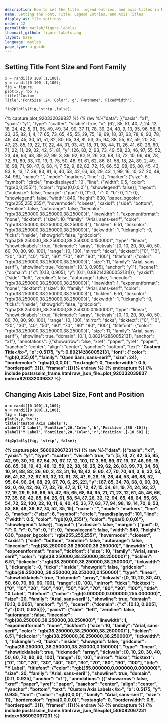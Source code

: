 ```yaml
---
description: How to set the title, legend-entries, and axis-titles in MATLAB<sup>&reg;</sup>.
name: Setting the Font, Title, Legend Entries, and Axis Titles
display_as: file_settings
order: 12
permalink: matlab/figure-labels/
thumnail_github: figure-labels.png
layout: base
language: matlab
page_type: u-guide
---
```



## Setting Title Font Size and Font Family


```{matlab}
x = randi([0 100],1,100);
y = randi([0 100],1,100);
fig = figure;
plot(x,y,'bo');
title('Custom Title','FontSize',24,'Color','g','FontName','FixedWidth');

fig2plotly(fig,'strip',false);
```
{% capture plot_920332039837 %}
{% raw %}{"data": [{"xaxis": "x1", "yaxis": "y1", "type": "scatter", "visible": true, "x": [62, 35, 51, 40, 7, 24, 12, 18, 24, 42, 5, 91, 95, 49, 49, 34, 90, 37, 11, 78, 39, 24, 40, 9, 13, 95, 96, 58, 6, 23, 35, 82, 1, 4, 17, 65, 73, 65, 45, 55, 29, 75, 19, 69, 18, 37, 63, 78, 8, 93, 78, 49, 44, 45, 30, 51, 51, 82, 80, 65, 38, 81, 53, 35, 94, 88, 55, 62, 59, 20, 30, 47, 23, 85, 19, 22, 17, 22, 44, 31, 93, 43, 18, 91, 98, 44, 11, 26, 41, 60, 26, 60, 71, 22, 11, 29, 32, 42, 51, 8], "y": [26, 80, 2, 93, 73, 49, 58, 23, 46, 97, 55, 52, 23, 49, 63, 68, 39, 37, 99, 3, 89, 92, 80, 9, 26, 33, 68, 13, 72, 10, 66, 49, 78, 72, 91, 89, 33, 70, 19, 3, 75, 50, 48, 91, 61, 62, 86, 81, 58, 18, 24, 89, 2, 49, 16, 98, 71, 50, 47, 6, 68, 4, 7, 52, 9, 82, 82, 72, 15, 66, 52, 98, 65, 80, 45, 43, 83, 8, 13, 17, 39, 83, 81, 6, 40, 53, 42, 66, 63, 29, 43, 1, 99, 16, 10, 37, 20, 49, 34, 96], "name": "", "mode": "markers", "line": {}, "marker": {"size": 6, "symbol": "circle", "maxdisplayed": 101, "line": {"width": 0.5, "color": "rgb(0,0,255)"}, "color": "rgba(0,0,0,0)"}, "showlegend": false}], "layout": {"autosize": false, "margin": {"pad": 0, "l": 0, "r": 0, "b": 0, "t": 0}, "showlegend": false, "width": 840, "height": 630, "paper_bgcolor": "rgb(255,255,255)", "hovermode": "closest", "xaxis1": {"side": "bottom", "zeroline": false, "autorange": false, "linecolor": "rgb(38.250000,38.250000,38.250000)", "linewidth": 1, "exponentformat": "none", "tickfont": {"size": 10, "family": "Arial, sans-serif", "color": "rgb(38.250000,38.250000,38.250000)"}, "ticklen": 6.51, "tickcolor": "rgb(38.250000,38.250000,38.250000)", "tickwidth": 1, "tickangle": -0, "ticks": "inside", "showgrid": false, "gridcolor": "rgba(38.250000,,38.250000,38.250000,0.150000)", "type": "linear", "showticklabels": true, "tickmode": "array", "tickvals": [0, 10, 20, 30, 40, 50, 60, 70, 80, 90, 100], "range": [0, 100], "mirror": "ticks", "ticktext": ["0", "10", "20", "30", "40", "50", "60", "70", "80", "90", "100"], "titlefont": {"color": "rgb(38.250000,38.250000,38.250000)", "size": 11, "family": "Arial, sans-serif"}, "showline": true, "domain": [0.13, 0.905], "anchor": "y1"}, "scene1": {"domain": {"x": [0.13, 0.905], "y": [0.11, 0.882142860052131]}}, "yaxis1": {"side": "left", "zeroline": false, "autorange": false, "linecolor": "rgb(38.250000,38.250000,38.250000)", "linewidth": 1, "exponentformat": "none", "tickfont": {"size": 10, "family": "Arial, sans-serif", "color": "rgb(38.250000,38.250000,38.250000)"}, "ticklen": 6.51, "tickcolor": "rgb(38.250000,38.250000,38.250000)", "tickwidth": 1, "tickangle": -0, "ticks": "inside", "showgrid": false, "gridcolor": "rgba(38.250000,,38.250000,38.250000,0.150000)", "type": "linear", "showticklabels": true, "tickmode": "array", "tickvals": [0, 10, 20, 30, 40, 50, 60, 70, 80, 90, 100], "range": [0, 100], "mirror": "ticks", "ticktext": ["0", "10", "20", "30", "40", "50", "60", "70", "80", "90", "100"], "titlefont": {"color": "rgb(38.250000,38.250000,38.250000)", "size": 11, "family": "Arial, sans-serif"}, "showline": true, "domain": [0.11, 0.882142860052131], "anchor": "x1"}, "annotations": [{"showarrow": false, "xref": "paper", "yref": "paper", "xanchor": "center", "align": "center", "yanchor": "bottom", "text": "<b>Custom Title<\/b>", "x": 0.5175, "y": 0.892142860052131, "font": {"color": "rgb(0,255,0)", "family": "Open Sans, sans-serif", "size": 24}, "bordercolor": "rgba(0,0,0,0)", "textangle": 0, "borderwidth": 0.5, "borderpad": 3}]}, "frames": []}{% endraw %}
{% endcapture %}
{% include posts/ssim_frame.html raw_json_file=plot_920332039837 index=920332039837 %}



<!--------------------- EXAMPLE BREAK ------------------------->

## Changing Axis Label Size, Font and Position


```{matlab}
x = randi([0 100],1,100);
y = randi([0 100],1,100);
fig = figure;
plot(x,y,'bo');
title('Custom Axis Labels');
xlabel('X Label','FontSize',20,'Color','b','Position',[50 -10]);
ylabel('Y Label','FontSize',20,'Color','r','Position',[-10 50] );

fig2plotly(fig, 'strip', false);
```
{% capture plot_586092067231 %}
{% raw %}{"data": [{"xaxis": "x1", "yaxis": "y1", "type": "scatter", "visible": true, "x": [5, 74, 27, 42, 55, 95, 42, 99, 30, 70, 67, 54, 70, 67, 17, 12, 100, 17, 3, 56, 89, 67, 19, 37, 46, 99, 15, 86, 65, 38, 19, 43, 48, 12, 59, 22, 38, 58, 25, 29, 62, 26, 83, 99, 73, 34, 58, 10, 91, 88, 82, 26, 60, 2, 42, 31, 16, 18, 42, 9, 60, 47, 70, 70, 64, 3, 6, 32, 53, 66, 41, 82, 72, 97, 53, 32, 10, 61, 78, 42, 9, 26, 15, 28, 44, 53, 46, 88, 52, 95, 64, 96, 24, 68, 29, 67, 70, 6, 25, 22], "y": [67, 85, 34, 78, 68, 0, 60, 39, 92, 0, 46, 42, 46, 77, 32, 79, 47, 3, 17, 72, 47, 15, 34, 61, 19, 74, 24, 92, 27, 77, 19, 29, 9, 58, 69, 55, 42, 65, 65, 68, 64, 95, 21, 71, 23, 12, 61, 45, 46, 66, 77, 35, 66, 42, 85, 84, 25, 61, 58, 54, 87, 26, 32, 12, 94, 65, 48, 64, 55, 65, 54, 72, 52, 100, 22, 10, 11, 6, 40, 45, 36, 77, 63, 77, 94, 98, 19, 14, 70, 9, 53, 53, 86, 48, 39, 67, 74, 52, 35, 15], "name": "", "mode": "markers", "line": {}, "marker": {"size": 6, "symbol": "circle", "maxdisplayed": 101, "line": {"width": 0.5, "color": "rgb(0,0,255)"}, "color": "rgba(0,0,0,0)"}, "showlegend": false}], "layout": {"autosize": false, "margin": {"pad": 0, "l": 0, "r": 0, "b": 0, "t": 0}, "showlegend": false, "width": 840, "height": 630, "paper_bgcolor": "rgb(255,255,255)", "hovermode": "closest", "xaxis1": {"side": "bottom", "zeroline": false, "autorange": false, "linecolor": "rgb(38.250000,38.250000,38.250000)", "linewidth": 1, "exponentformat": "none", "tickfont": {"size": 10, "family": "Arial, sans-serif", "color": "rgb(38.250000,38.250000,38.250000)"}, "ticklen": 6.51, "tickcolor": "rgb(38.250000,38.250000,38.250000)", "tickwidth": 1, "tickangle": -0, "ticks": "inside", "showgrid": false, "gridcolor": "rgba(38.250000,,38.250000,38.250000,0.150000)", "type": "linear", "showticklabels": true, "tickmode": "array", "tickvals": [0, 10, 20, 30, 40, 50, 60, 70, 80, 90, 100], "range": [0, 100], "mirror": "ticks", "ticktext": ["0", "10", "20", "30", "40", "50", "60", "70", "80", "90", "100"], "title": "X Label", "titlefont": {"color": "rgb(0.000000,0.000000,255.000000)", "size": 20, "family": "Arial, sans-serif"}, "showline": true, "domain": [0.13, 0.905], "anchor": "y1"}, "scene1": {"domain": {"x": [0.13, 0.905], "y": [0.11, 0.925]}}, "yaxis1": {"side": "left", "zeroline": false, "autorange": false, "linecolor": "rgb(38.250000,38.250000,38.250000)", "linewidth": 1, "exponentformat": "none", "tickfont": {"size": 10, "family": "Arial, sans-serif", "color": "rgb(38.250000,38.250000,38.250000)"}, "ticklen": 6.51, "tickcolor": "rgb(38.250000,38.250000,38.250000)", "tickwidth": 1, "tickangle": -0, "ticks": "inside", "showgrid": false, "gridcolor": "rgba(38.250000,,38.250000,38.250000,0.150000)", "type": "linear", "showticklabels": true, "tickmode": "array", "tickvals": [0, 10, 20, 30, 40, 50, 60, 70, 80, 90, 100], "range": [0, 100], "mirror": "ticks", "ticktext": ["0", "10", "20", "30", "40", "50", "60", "70", "80", "90", "100"], "title": "Y Label", "titlefont": {"color": "rgb(255.000000,0.000000,0.000000)", "size": 20, "family": "Arial, sans-serif"}, "showline": true, "domain": [0.11, 0.925], "anchor": "x1"}, "annotations": [{"showarrow": false, "xref": "paper", "yref": "paper", "xanchor": "center", "align": "center", "yanchor": "bottom", "text": "<b>Custom Axis Labels<\/b>", "x": 0.5175, "y": 0.935, "font": {"color": "rgb(0,0,0)", "family": "Arial, sans-serif", "size": 11}, "bordercolor": "rgba(0,0,0,0)", "textangle": 0, "borderwidth": 0.5, "borderpad": 3}]}, "frames": []}{% endraw %}
{% endcapture %}
{% include posts/ssim_frame.html raw_json_file=plot_586092067231 index=586092067231 %}


<!--------------------- EXAMPLE BREAK ------------------------->
